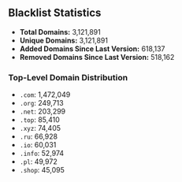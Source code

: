 ## Blacklist Statistics

- **Total Domains:** 3,121,891
- **Unique Domains:** 3,121,891
- **Added Domains Since Last Version:** 618,137
- **Removed Domains Since Last Version:** 518,162

### Top-Level Domain Distribution

-  `.com`: 1,472,049
-  `.org`: 249,713
-  `.net`: 203,299
-  `.top`: 85,410
-  `.xyz`: 74,405
-  `.ru`: 66,928
-  `.io`: 60,031
-  `.info`: 52,974
-  `.pl`: 49,972
-  `.shop`: 45,095
